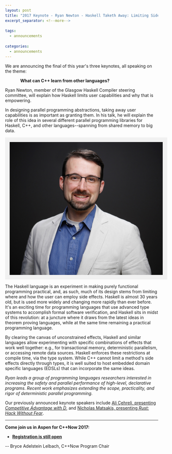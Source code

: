 ```yaml
---
layout: post
title: "2017 Keynote - Ryan Newton - Haskell Taketh Away: Limiting Side Effects for Parallel programming"
excerpt_separator: <!--more-->

tags:
  - announcements
  
categories:
  - announcements
---
```

<style>
    img[alt=Photo] { 
        display: block;
        margin: auto;
        padding:10px;
        background: #f1f1f1;
        border:5px #f1f1f1 solid;
    }
</style>

We are announcing the final of this year's three keynotes, all speaking on the theme:

<p style="text-indent: 50px;"><b>What can C++ learn from other languages?</b></p>

Ryan Newton, member of the Glasgow Haskell Compiler steering committee, will explain how Haskell limits user capabilities and why that is empowering.

In designing parallel programming abstractions, taking away user capabilities is as important as granting them.  In his talk, he will explain the role of this idea in several different parallel programming libraries for Haskell, C++, and other languages--spanning from shared memory to big data.

![Photo](/images/speakers/RyanNewton.jpeg "Ryan Newton</i>")

<!--more-->

The Haskell language is an experiment in making purely functional programming practical, and, as such, much of its design stems from limiting where and how the user can employ side effects.  Haskell is almost 30 years old, but is used more widely and changing more rapidly than ever before.  It's an exciting time for programming languages that use advanced type systems to accomplish formal software verification, and Haskell sits in midst of this revolution: at a juncture where it draws from the latest ideas in theorem proving languages, while at the same time remaining a practical programming language.

By clearing the canvas of unconstrained effects, Haskell and similar languages allow experimenting with specific combinations of effects that work well together: e.g., for transactional memory, deterministic parallelism, or accessing remote data sources.  Haskell enforces these restrictions at compile time, via the type system.  While C++ cannot limit a method's side effects directly through types, it is well suited to host embedded domain specific languages (EDSLs) that can incorporate the same ideas.

*Ryan leads a group of programming languages researchers interested in increasing the safety and parallel performance of high-level, declarative programs.  Recent work emphasizes extending the scope, practicality, and rigor of deterministic parallel programming.*

Our previously announced keynote speakers include <a href="/2017-conference/announcements/2017/04/09/d-keynote.html">Ali Çehreli, presenting  <i>Competitive Advantage with D</i></a>, and <a href="/2017-conference/announcements/2017/03/15/rust-keynote.html">Nicholas Matsakis, presenting <i>Rust: Hack Without Fear</i></a>.

<hr />

<b>Come join us in Aspen for C++Now 2017:</b>

- <b>[Registration is still open](https://cppnow2017.eventbrite.com)</b>

-- Bryce Adelstein Lelbach, C++Now Program Chair

